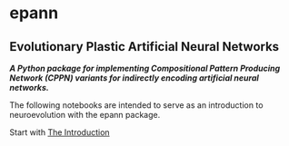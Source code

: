 # epann
## Evolutionary Plastic Artificial Neural Networks

***A Python package for implementing Compositional Pattern Producing Network (CPPN) variants for indirectly encoding artificial neural networks.***

The following notebooks are intended to serve as an introduction to neuroevolution with the epann package. 

Start with [The Introduction](01introductions.ipynb)
